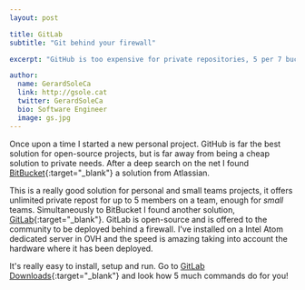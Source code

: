 ```yaml
---
layout: post

title: GitLab
subtitle: "Git behind your firewall"

excerpt: "GitHub is too expensive for private repositories, 5 per 7 buckets per month it's not cheap."

author:
  name: GerardSoleCa
  link: http://gsole.cat
  twitter: GerardSoleCa
  bio: Software Engineer
  image: gs.jpg
---
```


Once upon a time I started a new personal project. GitHub is far the best solution for open-source projects, but is far away from being a cheap solution to private needs. After a deep search on the net I found [BitBucket](https://www.bitbucket.org){:target="_blank"} a solution from Atlassian.

This is a really good solution for personal and small teams projects, it offers unlimited private repost for up to 5 members on a team, enough for *small* teams. Simultaneously to BitBucket I found another solution, [GitLab](http://gitlab.org){:target="_blank"}. GitLab is open-source and is offered to the community to be deployed behind a firewall. I've installed on a Intel Atom dedicated server in OVH and the speed is amazing taking into account the hardware where it has been deployed.

It's really easy to install, setup and run. Go to [GitLab Downloads](https://about.gitlab.com/downloads/){:target="_blank"} and look how 5 much commands do for you!